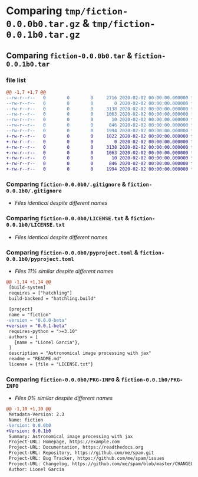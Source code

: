 # Comparing `tmp/fiction-0.0.0b0.tar.gz` & `tmp/fiction-0.0.1b0.tar.gz`

## Comparing `fiction-0.0.0b0.tar` & `fiction-0.0.1b0.tar`

### file list

```diff
@@ -1,7 +1,7 @@
--rw-r--r--   0        0        0     2716 2020-02-02 00:00:00.000000 fiction-0.0.0b0/.github/workflows/publish.yaml
--rw-r--r--   0        0        0        0 2020-02-02 00:00:00.000000 fiction-0.0.0b0/src/fiction/__init__.py
--rw-r--r--   0        0        0     3138 2020-02-02 00:00:00.000000 fiction-0.0.0b0/.gitignore
--rw-r--r--   0        0        0     1063 2020-02-02 00:00:00.000000 fiction-0.0.0b0/LICENSE.txt
--rw-r--r--   0        0        0       10 2020-02-02 00:00:00.000000 fiction-0.0.0b0/README.md
--rw-r--r--   0        0        0      846 2020-02-02 00:00:00.000000 fiction-0.0.0b0/pyproject.toml
--rw-r--r--   0        0        0     1994 2020-02-02 00:00:00.000000 fiction-0.0.0b0/PKG-INFO
+-rw-r--r--   0        0        0     1022 2020-02-02 00:00:00.000000 fiction-0.0.1b0/.github/workflows/publish.yaml
+-rw-r--r--   0        0        0        0 2020-02-02 00:00:00.000000 fiction-0.0.1b0/src/fiction/__init__.py
+-rw-r--r--   0        0        0     3138 2020-02-02 00:00:00.000000 fiction-0.0.1b0/.gitignore
+-rw-r--r--   0        0        0     1063 2020-02-02 00:00:00.000000 fiction-0.0.1b0/LICENSE.txt
+-rw-r--r--   0        0        0       10 2020-02-02 00:00:00.000000 fiction-0.0.1b0/README.md
+-rw-r--r--   0        0        0      846 2020-02-02 00:00:00.000000 fiction-0.0.1b0/pyproject.toml
+-rw-r--r--   0        0        0     1994 2020-02-02 00:00:00.000000 fiction-0.0.1b0/PKG-INFO
```

### Comparing `fiction-0.0.0b0/.gitignore` & `fiction-0.0.1b0/.gitignore`

 * *Files identical despite different names*

### Comparing `fiction-0.0.0b0/LICENSE.txt` & `fiction-0.0.1b0/LICENSE.txt`

 * *Files identical despite different names*

### Comparing `fiction-0.0.0b0/pyproject.toml` & `fiction-0.0.1b0/pyproject.toml`

 * *Files 11% similar despite different names*

```diff
@@ -1,14 +1,14 @@
 [build-system]
 requires = ["hatchling"]
 build-backend = "hatchling.build"
 
 [project]
 name = "fiction"
-version = "0.0.0-beta"
+version = "0.0.1-beta"
 requires-python = ">=3.10"
 authors = [
   {name = "Lionel Garcia"},
 ]
 description = "Astronomical image processing with jax"
 readme = "README.md"
 license = {file = "LICENSE.txt"}
```

### Comparing `fiction-0.0.0b0/PKG-INFO` & `fiction-0.0.1b0/PKG-INFO`

 * *Files 0% similar despite different names*

```diff
@@ -1,10 +1,10 @@
 Metadata-Version: 2.3
 Name: fiction
-Version: 0.0.0b0
+Version: 0.0.1b0
 Summary: Astronomical image processing with jax
 Project-URL: Homepage, https://example.com
 Project-URL: Documentation, https://readthedocs.org
 Project-URL: Repository, https://github.com/me/spam.git
 Project-URL: Bug Tracker, https://github.com/me/spam/issues
 Project-URL: Changelog, https://github.com/me/spam/blob/master/CHANGELOG.md
 Author: Lionel Garcia
```

